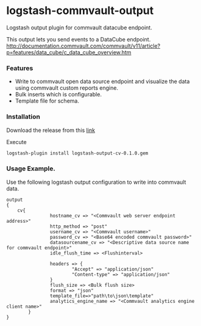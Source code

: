 # logstash-commvault-output
Logstash output plugin for commvault datacube endpoint.

This output lets you send events to a DataCube endpoint.
http://documentation.commvault.com/commvault/v11/article?p=features/data_cube/c_data_cube_overview.htm

### Features
* Write to commvault open data source endpoint and visualize the data using commvault custom reports engine.
* Bulk inserts which is configurable.
* Template file for schema.

### Installation

Download the release from this [link](https://github.com/CommvaultEngg/logstash-commvault-output/releases/download/0.1.0/logstash-output-cv-0.1.0.gem)

Execute

```sh
logstash-plugin install logstash-output-cv-0.1.0.gem
```

### Usage Example. 

Use the following logstash output configuration to write into commvault data.

    output
    {
        cv{
                    hostname_cv => "<Commvault web server endpoint address>"
                    http_method => "post"
                    username_cv => "<Commvault username>"
                    password_cv => "<Base64 encoded commvault password>"
                    datasourcename_cv => "<Descriptive data source name for commvault endpoint>"
                    idle_flush_time => <Flushinterval>
                    
                    headers => {
                            "Accept" => "application/json"
                            "Content-type" => "application/json"
                    }
                    flush_size => <Bulk flush size>
                    format => "json"
                    template_file=>"path\to\json\template"
                    analytics_engine_name => "<Commvault analytics engine client name>"
            }
    }
